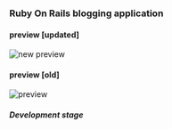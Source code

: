 ### Ruby On Rails blogging application
#### preview [updated]
![new preview](https://i.ibb.co/4WxRCKv/Screenshot-2020-03-13-at-9-43-29-PM.png)
#### preview [old]
![preview](https://i.ibb.co/R0TFpMb/Screenshot-2020-03-09-at-9-43-38-PM.png)


##### Development stage 